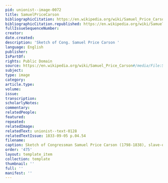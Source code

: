 ```yaml
---
pid: unionist--image-0072
title: SamuelPriceCarson
bibliographicCitation: https://en.wikipedia.org/wiki/Samuel_Price_Carson#/media/File:SamuelPriceCarson.jpg
bibliographicCitation.republished: https://en.wikipedia.org/wiki/Samuel_Price_Carson#/media/File:SamuelPriceCarson.jpg
fullIssueSequenceNumber: 
creator: 
date.created: 
description: 'Sketch of Cong. Samuel Price Carson '
language: English
publisher: 
IsPartOf: 
rights: Public Domain
source: https://en.wikipedia.org/wiki/Samuel_Price_Carson#/media/File:SamuelPriceCarson.jpg
subject: 
type: image
category: 
article.type: 
volume: 
issue: 
transcription: 
scholarlyNotes: 
commentary: 
relatedPeople: 
featured: 
repeated: 
relatedImage: 
relatedText: unionist--text-0128
relatedTextIssue: 1833-09-05 p.04.54
filename: 
caption: Sketch of Congressman Samuel Price Carson (1798-1838), slave-owner and duelist
order: '475'
layout: template_item
collection: template
thumbnail: ''
full: ''
manifest: ''
---
```

